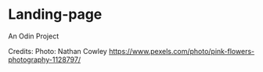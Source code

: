 # Landing-page
An Odin Project



Credits:
Photo: Nathan Cowley https://www.pexels.com/photo/pink-flowers-photography-1128797/
